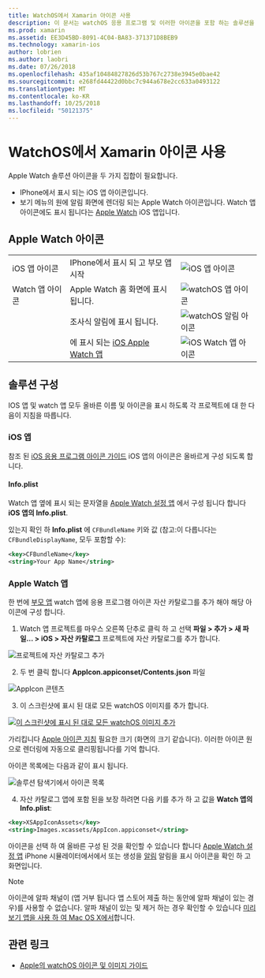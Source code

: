 ```yaml
---
title: WatchOS에서 Xamarin 아이콘 사용
description: 이 문서는 watchOS 응용 프로그램 및 이러한 아이콘을 포함 하는 솔루션을 설정 하는 방법에 필요한 다양 한 아이콘을 설명 합니다.
ms.prod: xamarin
ms.assetid: EE3D45BD-8091-4C04-BA83-371371D8BEB9
ms.technology: xamarin-ios
author: lobrien
ms.author: laobri
ms.date: 07/26/2018
ms.openlocfilehash: 435af10484827826d53b767c2738e3945e0bae42
ms.sourcegitcommit: e268fd44422d0bbc7c944a678e2cc633a0493122
ms.translationtype: MT
ms.contentlocale: ko-KR
ms.lasthandoff: 10/25/2018
ms.locfileid: "50121375"
---
```

# <a name="working-with-watchos-icons-in-xamarin"></a>WatchOS에서 Xamarin 아이콘 사용

Apple Watch 솔루션 아이콘을 두 가지 집합이 필요합니다.

* IPhone에서 표시 되는 iOS 앱 아이콘입니다.
* 보기 메뉴의 원에 알림 화면에 렌더링 되는 Apple Watch 아이콘입니다. Watch 앱 아이콘에도 표시 됩니다는 [Apple Watch](~/ios/watchos/app-fundamentals/settings.md) iOS 앱입니다.

## <a name="apple-watch-icons"></a>Apple Watch 아이콘

| | | |
|-|-|-|
|iOS 앱 아이콘|IPhone에서 표시 되 고 부모 앱 시작|![iOS 앱 아이콘](icons-images/icon-ios.png)|
|Watch 앱 아이콘|Apple Watch 홈 화면에 표시 됩니다.|![watchOS 앱 아이콘](icons-images/icon-home.png)|
||조사식 알림에 표시 됩니다.|![watchOS 알림 아이콘](icons-images/notification-icon.png)|
||에 표시 되는 [iOS Apple Watch 앱](~/ios/watchos/app-fundamentals/settings.md)|![iOS Watch 앱 아이콘](icons-images/watch-app-sml.png)|

## <a name="configuring-your-solution"></a>솔루션 구성

IOS 앱 및 watch 앱 모두 올바른 이름 및 아이콘을 표시 하도록 각 프로젝트에 대 한 다음이 지침을 따릅니다.

### <a name="ios-app"></a>iOS 앱

참조 된 [iOS 응용 프로그램 아이콘 가이드](~/ios/app-fundamentals/images-icons/app-icons.md) iOS 앱의 아이콘은 올바르게 구성 되도록 합니다.

#### <a name="infoplist"></a>Info.plist

Watch 앱 옆에 표시 되는 문자열을 [Apple Watch 설정 앱](~/ios/watchos/app-fundamentals/settings.md) 에서 구성 됩니다 합니다 **iOS 앱의 Info.plist**.

있는지 확인 하 **Info.plist** 에 `CFBundleName` 키와 값 (참고:이 다릅니다는 `CFBundleDisplayName`, 모두 포함할 수):

```xml
<key>CFBundleName</key>
<string>Your App Name</string>
```

### <a name="apple-watch-app"></a>Apple Watch 앱

한 번에 [부모 앱](~/ios/watchos/app-fundamentals/parent-app.md) watch 앱에 응용 프로그램 아이콘 자산 카탈로그를 추가 해야 해당 아이콘에 구성 합니다.

1. Watch 앱 프로젝트를 마우스 오른쪽 단추로 클릭 하 고 선택 **파일 > 추가 > 새 파일... > iOS > 자산 카탈로그** 프로젝트에 자산 카탈로그를 추가 합니다.

 ![](icons-images/newasset.png "프로젝트에 자산 카탈로그 추가")

2. 두 번 클릭 합니다 **AppIcon.appiconset/Contents.json** 파일

  ![](icons-images/xcassets-iconset-sml.png "AppIcon 콘텐츠")

3. 이 스크린샷에 표시 된 대로 모든 watchOS 이미지를 추가 합니다.

  [![](icons-images/appicons-sml.png "이 스크린샷에 표시 된 대로 모든 watchOS 이미지 추가")](icons-images/appicons.png#lightbox)

  가리킵니다 [Apple 아이콘 지침](https://developer.apple.com/design/human-interface-guidelines/watchos/icons-and-images/menu-icons/) 필요한 크기 (화면의 크기 같습니다). 이러한 아이콘 원으로 렌더링에 자동으로 클리핑됩니다를 기억 합니다.

  아이콘 목록에는 다음과 같이 표시 됩니다.

  ![](icons-images/xcassets-complete-sml.png "솔루션 탐색기에서 아이콘 목록")

4. 자산 카탈로그 앱에 포함 된을 보장 하려면 다음 키를 추가 하 고 값을 **Watch 앱의 Info.plist**:

```xml
<key>XSAppIconAssets</key>
<string>Images.xcassets/AppIcon.appiconset</string>
```

아이콘을 선택 하 여 올바른 구성 된 것을 확인할 수 있습니다 합니다 [Apple Watch 설정 앱](~/ios/watchos/app-fundamentals/settings.md) iPhone 시뮬레이터에서에서 또는 생성을 [알림](~/ios/watchos/platform/notifications.md) 알림을 표시 아이콘을 확인 하 고 화면입니다.

> [!NOTE]
> 아이콘에 알파 채널이 (앱 거부 됩니다 앱 스토어 제출 하는 동안에 알파 채널이 있는 경우)를 사용할 수 없습니다. 알파 채널이 있는 및 제거 하는 경우 확인할 수 있습니다 [미리 보기 앱을 사용 하 여 Mac OS X에서](~/ios/watchos/troubleshooting.md#noalpha)합니다.


## <a name="related-links"></a>관련 링크

- [Apple의 watchOS 아이콘 및 이미지 가이드](https://developer.apple.com/design/human-interface-guidelines/watchos/icons-and-images/)
